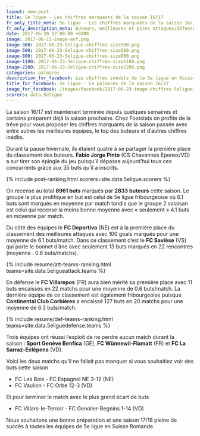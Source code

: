 ```yaml
---
layout: new-post
title: 5e ligue - Les chiffres marquants de la saison 16/17
fr_only_title_meta: 5e ligue - Les chiffres marquants de la saison 16/17
fr_only_description_meta: Buteurs, meilleures et pires attaques/défenses, les matchs spéctaculaires - les chiffres inédits de la 5e ligue en Suisse romande
date: 2017-06-20 12:00:00 +0200
image: 2017-06-15-image-avf.png
image-300: 2017-06-23-5eligue-chiffres-size300.png
image-500: 2017-06-23-5eligue-chiffres-size500.png
image-800: 2017-06-23-5eligue-chiffres-size800.png
image-1100: 2017-06-23-5eligue-chiffres-size1100.png
image-2200: 2017-06-23-5eligue-chiffres-size2200.png
categories: palmares
description_for_facebook: Les chiffres inédits de la 5e ligue en Suisse romande
title_for_facebook: 5e ligue - Le palmarès de la saison 16/17
image_for_facebook: /images/facebook/2017-06-23-image-chiffres-5eligue-facebook.png
scorers: data.5eligue
---
```

La saison 16/17 est maintenant terminée depuis quelques semaines et certains préparent déjà la saison prochaine. Chez Footstats on profite de la trêve pour vous proposer les chiffres marquants de la saison passée avec entre autres les meilleures équipes, le top des buteurs et d’autres chiffres inédits.

Durant la pause hivernale, ils étaient quatre à se partager la première place du classement des buteurs. __Fabio Jorge Pinto__ (CS Chavannes Epenex/VD) a sur tirer son épingle du jeu puisqu’il dépasse aujourd’hui tous ces concurrents grâce aux 35 buts qu’il a inscrits.

{% include post-ranking.html scorers=site.data.5eligue.scorers %}

On recense au total __8961 buts__ marqués par __2833 buteurs__ cette saison. Le groupe le plus prolifique en but est celui de 5e ligue fribourgeoise où 6.1 buts sont marqués en moyenne par match tandis que le groupe 2 valaisan est celui qui recense la moins bonne moyenne avec « seulement » 4.1 buts en moyenne par match.

Du côté des équipes le __FC Deportivo__ (NE) est à la première place du classement des meilleures attaques avec 100 goals marqués pour une moyenne de 6.1 buts/match. Dans ce classement c’est le __FC Savièse__ (VS) qui porte le bonnet d’âne avec seulement 13 buts marqués en 22 rencontres (moyenne : 0.6 buts/matchs). 

{% include resume/att-teams-ranking.html teams=site.data.5eligueattack.teams %}

En défense le __FC Villarepos__ (FR) aura bien mérité sa première place avec 11 buts encaissés en 22 matchs pour une moyenne de 0.6 buts/match. La dernière équipe de ce classement est également fribourgeoise puisque __Continental Club Corbières__ a encaissé 127 buts en 20 matchs pour une moyenne de 6.3 buts/match.

{% include resume/def-teams-ranking.html teams=site.data.5eliguedefense.teams %}

Trois équipes ont réussi l’exploit de ne perdre aucun match durant la saison : __Sport Genève Benfica__ (GE), __FC Wünnewil-Flamatt__ (FR) et __FC La Sarraz-Eclépens__ (VD).

Voici les deux matchs qu’il ne fallait pas manquer si vous souhaitiez voir des buts cette saison

* FC Les Bois - FC Espagnol NE 3-12 (NE)
* FC Vaulion - FC Orbe 12-3 (VD)

Et pour terminer le match avec le plus grand écart de buts

* FC Villars-le-Terroir - FC Genolier-Begnins 1-14 (VD)

Nous souhaitons une bonne préparation et une saison 17/18 pleine de succès à toutes les équipes de 5e ligue en Suisse Romande.
